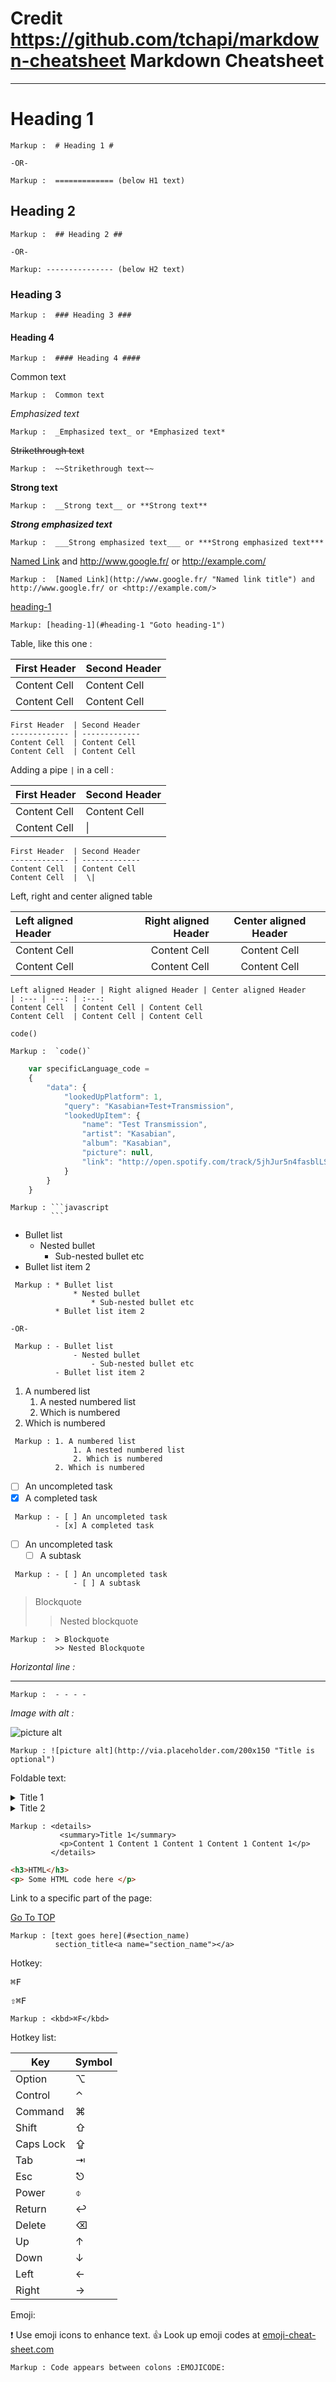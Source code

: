 Credit https://github.com/tchapi/markdown-cheatsheet
Markdown Cheatsheet<a name="TOP"></a>
===================

- - - - 
# Heading 1 #

    Markup :  # Heading 1 #

    -OR-

    Markup :  ============= (below H1 text)

## Heading 2 ##

    Markup :  ## Heading 2 ##

    -OR-

    Markup: --------------- (below H2 text)

### Heading 3 ###

    Markup :  ### Heading 3 ###

#### Heading 4 ####

    Markup :  #### Heading 4 ####


Common text

    Markup :  Common text

_Emphasized text_

    Markup :  _Emphasized text_ or *Emphasized text*

~~Strikethrough text~~

    Markup :  ~~Strikethrough text~~

__Strong text__

    Markup :  __Strong text__ or **Strong text**

___Strong emphasized text___

    Markup :  ___Strong emphasized text___ or ***Strong emphasized text***

[Named Link](http://www.google.fr/ "Named link title") and http://www.google.fr/ or <http://example.com/>

    Markup :  [Named Link](http://www.google.fr/ "Named link title") and http://www.google.fr/ or <http://example.com/>

[heading-1](#heading-1 "Goto heading-1")
    
    Markup: [heading-1](#heading-1 "Goto heading-1")

Table, like this one :

First Header  | Second Header
------------- | -------------
Content Cell  | Content Cell
Content Cell  | Content Cell

```
First Header  | Second Header
------------- | -------------
Content Cell  | Content Cell
Content Cell  | Content Cell
```

Adding a pipe `|` in a cell :

First Header  | Second Header
------------- | -------------
Content Cell  | Content Cell
Content Cell  | \|

```
First Header  | Second Header
------------- | -------------
Content Cell  | Content Cell
Content Cell  |  \| 
```

Left, right and center aligned table

Left aligned Header | Right aligned Header | Center aligned Header
| :--- | ---: | :---:
Content Cell  | Content Cell | Content Cell
Content Cell  | Content Cell | Content Cell

```
Left aligned Header | Right aligned Header | Center aligned Header
| :--- | ---: | :---:
Content Cell  | Content Cell | Content Cell
Content Cell  | Content Cell | Content Cell
```

`code()`

    Markup :  `code()`

```javascript
    var specificLanguage_code = 
    {
        "data": {
            "lookedUpPlatform": 1,
            "query": "Kasabian+Test+Transmission",
            "lookedUpItem": {
                "name": "Test Transmission",
                "artist": "Kasabian",
                "album": "Kasabian",
                "picture": null,
                "link": "http://open.spotify.com/track/5jhJur5n4fasblLSCOcrTp"
            }
        }
    }
```

    Markup : ```javascript
             ```

* Bullet list
    * Nested bullet
        * Sub-nested bullet etc
* Bullet list item 2

~~~
 Markup : * Bullet list
              * Nested bullet
                  * Sub-nested bullet etc
          * Bullet list item 2

-OR-

 Markup : - Bullet list
              - Nested bullet
                  - Sub-nested bullet etc
          - Bullet list item 2 
~~~

1. A numbered list
    1. A nested numbered list
    2. Which is numbered
2. Which is numbered

~~~
 Markup : 1. A numbered list
              1. A nested numbered list
              2. Which is numbered
          2. Which is numbered
~~~

- [ ] An uncompleted task
- [x] A completed task

~~~
 Markup : - [ ] An uncompleted task
          - [x] A completed task
~~~

- [ ] An uncompleted task
    - [ ] A subtask

~~~
 Markup : - [ ] An uncompleted task
              - [ ] A subtask
~~~

> Blockquote
>> Nested blockquote

    Markup :  > Blockquote
              >> Nested Blockquote

_Horizontal line :_
- - - -

    Markup :  - - - -

_Image with alt :_

![picture alt](http://via.placeholder.com/200x150 "Title is optional")

    Markup : ![picture alt](http://via.placeholder.com/200x150 "Title is optional")

Foldable text:

<details>
  <summary>Title 1</summary>
  <p>Content 1 Content 1 Content 1 Content 1 Content 1</p>
</details>
<details>
  <summary>Title 2</summary>
  <p>Content 2 Content 2 Content 2 Content 2 Content 2</p>
</details>

    Markup : <details>
               <summary>Title 1</summary>
               <p>Content 1 Content 1 Content 1 Content 1 Content 1</p>
             </details>

```html
<h3>HTML</h3>
<p> Some HTML code here </p>
```

Link to a specific part of the page:

[Go To TOP](#TOP)
   
    Markup : [text goes here](#section_name)
              section_title<a name="section_name"></a>    

Hotkey:

<kbd>⌘F</kbd>

<kbd>⇧⌘F</kbd>

    Markup : <kbd>⌘F</kbd>

Hotkey list:

| Key | Symbol |
| --- | --- |
| Option | ⌥ |
| Control | ⌃ |
| Command | ⌘ |
| Shift | ⇧ |
| Caps Lock | ⇪ |
| Tab | ⇥ |
| Esc | ⎋ |
| Power | ⌽ |
| Return | ↩ |
| Delete | ⌫ |
| Up | ↑ |
| Down | ↓ |
| Left | ← |
| Right | → |

Emoji:

:exclamation: Use emoji icons to enhance text. :+1:  Look up emoji codes at [emoji-cheat-sheet.com](http://emoji-cheat-sheet.com/)

    Markup : Code appears between colons :EMOJICODE:

